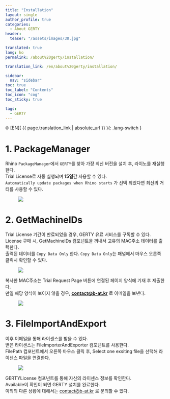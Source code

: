 ```yaml
---
title: "Installation"
layout: single
author_profile: true
categories:
  - About GERTY
header:
  teaser: "/assets/images/30.jpg"

translated: true
lang: ko
permalink: /about%20gerty/installation/

translation_link: /en/about%20gerty/installation/

sidebar:
  nav: "sidebar"
toc: true
toc_label: "Contents"
toc_icon: "cog"
toc_sticky: true

tags: 
  - GERTY
---
```


🌐 [EN]( {{ page.translation_link | absolute_url }} ){: .lang-switch }

# 1. PackageManager

Rhino `PackageManager`에서 `GERTY`를 찾아 가장 최신 버전을 설치 후, 라이노를 재실행한다.<br>
Trial License로 자동 실행되며 **15일**간 사용할 수 있다.<br>
`Automatically update packages when Rhino starts` 가 선택 되었다면 최신의 거티를 사용할 수 있다.

<figure>
	<a href="https://i.postimg.cc/hPqP5NGm/0-packagemanager-00.png"><img src="https://i.postimg.cc/hPqP5NGm/0-packagemanager-00.png"></a>
</figure>



# 2. GetMachineIDs

Trial License 기간이 만료되었을 경우, GERTY 유료 서비스를 구독할 수 있다.<br>
License 구매 시, GetMachineIDs 컴포넌트을 꺼내서 고유의 MAC주소 데이터를 출력한다.<br>
출력된 데이터를 `Copy Data Only` 한다. `Copy Data Only`는 패널에서 마우스 오른쪽 클릭시 확인할 수 있다.

<figure>
	<a href="https://i.postimg.cc/y6D9qVd0/Getmachine-IDs-00.png"><img src="https://i.postimg.cc/y6D9qVd0/Getmachine-IDs-00.png"></a>
</figure>

복사한 MAC주소는 Trial Request Page 버튼에 연결된 페이지 양식에 기재 후 제출한다.<br>
만일 해당 양식이 보이지 않을 경우, **contact@b-at.kr** 로 이메일을 보낸다.

<figure>
	<a href="https://i.postimg.cc/WbhgR9g7/1-MACAddress-01.png"><img src="https://i.postimg.cc/WbhgR9g7/1-MACAddress-01.png"></a>
</figure>



# 3. FileImportAndExport

이후 이메일을 통해 라이센스를 받을 수 있다.<br>
받은 라이센스는 FileImporterAndExporter 컴포넌트를 사용한다. <br>
FilePath 컴포넌트에서 오른쪽 마우스 클릭 후, Select one exsiting file을 선택해 라이센스 파일을 연결한다.

<figure>
	<a href="https://i.postimg.cc/1XxtLHQv/2-license-Import-1.png"><img src="https://i.postimg.cc/1XxtLHQv/2-license-Import-1.png"></a>
</figure>


GERTYLicense 컴포넌트를 통해 자신의 라이센스 정보를 확인한다.<br>
Available이 확인이 되면 GERTY 설치를 완료한다.<br>
이외의 다른 상황에 대해서는 contact@b-at.kr 로 문의할 수 있다.<br>


